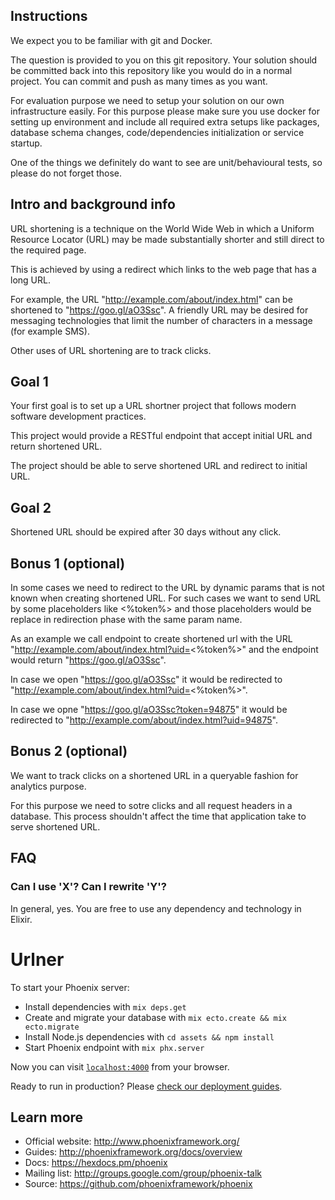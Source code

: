 ## Instructions

We expect you to be familiar with git and Docker.

The question is provided to you on this git repository.
Your solution should be committed back into this repository like you would do in a normal project.
You can commit and push as many times as you want.

For evaluation purpose we need to setup your solution on our own infrastructure easily. For this purpose please make sure you use docker for setting up environment and include all required extra setups like packages, database schema changes, code/dependencies initialization or service startup.


One of the things we definitely do want to see are unit/behavioural tests, so please do not forget those.


## Intro and background info

URL shortening is a technique on the World Wide Web in which a Uniform Resource Locator (URL) may be made substantially shorter and still direct to the required page.

This is achieved by using a redirect which links to the web page that has a long URL.

For example, the URL "http://example.com/about/index.html" can be shortened to "https://goo.gl/aO3Ssc". A friendly URL may be desired for messaging technologies that limit the number of characters in a message (for example SMS).

Other uses of URL shortening are to track clicks.

## Goal 1

Your first goal is to set up a URL shortner project that follows modern software development practices.

This project would provide a RESTful endpoint that accept initial URL and return shortened URL.

The project should be able to serve shortened URL and redirect to initial URL.


## Goal 2

Shortened URL should be expired after 30 days without any click.


## Bonus 1 (optional)

In some cases we need to redirect to the URL by dynamic params that is not known when creating shortened URL.
For such cases we want to send URL by some placeholders like <%token%> and those placeholders would be replace in redirection phase with the same param name.

As an example we call endpoint to create shortened url with the URL "http://example.com/about/index.html?uid=<%token%>" and the endpoint would return "https://goo.gl/aO3Ssc".

In case we open "https://goo.gl/aO3Ssc" it would be redirected to "http://example.com/about/index.html?uid=<%token%>".

In case we opne "https://goo.gl/aO3Ssc?token=94875" it would be redirected to "http://example.com/about/index.html?uid=94875".

## Bonus 2 (optional)

We want to track clicks on a shortened URL in a queryable fashion for analytics purpose.

For this purpose we need to sotre clicks and all request headers in a database. This process shouldn't affect the time that application take to serve shortened URL.

## FAQ

### Can I use 'X'? Can I rewrite 'Y'?

In general, yes. You are free to use any dependency and technology in Elixir.



# Urlner

To start your Phoenix server:

  * Install dependencies with `mix deps.get`
  * Create and migrate your database with `mix ecto.create && mix ecto.migrate`
  * Install Node.js dependencies with `cd assets && npm install`
  * Start Phoenix endpoint with `mix phx.server`

Now you can visit [`localhost:4000`](http://localhost:4000) from your browser.

Ready to run in production? Please [check our deployment guides](http://www.phoenixframework.org/docs/deployment).

## Learn more

  * Official website: http://www.phoenixframework.org/
  * Guides: http://phoenixframework.org/docs/overview
  * Docs: https://hexdocs.pm/phoenix
  * Mailing list: http://groups.google.com/group/phoenix-talk
  * Source: https://github.com/phoenixframework/phoenix
